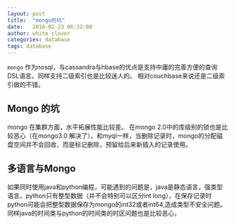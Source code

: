 ```yaml
---
layout: post
title:  "mongo的坑"
date:   2016-02-23 06:32:00
author: white clover
categories: database
tags: database
---
```


`mongo` 作为nosql，与cassandra与hbase的优点是支持中庸的完善方便的查询DSL语言。同样支持二级索引也是比较迷人的。
相对couchbase来说还是二级索引做的不错。


## Mongo 的坑

mongo 在集群方面，水平拓展性能比较差。 在mongo 2.0中的库级别的锁也是比较恶心（在mongo3.0 解决了）。和myql一样，当删除记录时，mongo的分配磁盘空间并不会回收，而是标记删除，预留给后来新插入的记录使用。


## 多语言与Mongo

如果同时使用java和python编程，可能遇到的问题是，java是静态语言，强类型语言。python只有整型数据（并不会特别可以区分int long），在保存记录时python可能会把整型数据保存为mongo的int32或者int64,造成类型不安全问题。同样java的时间类与python的时间类的时区问题也是比较恶心，